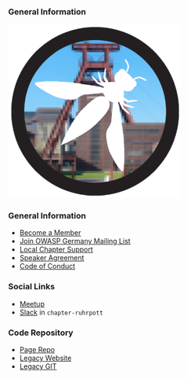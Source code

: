 ### General Information

<img src="./assets/images/ruhrpott.png" alt="OWASP Ruhrpott Logo" style="max-width:70%; height:auto;">


### General Information
* [Become a Member](https://www.owasp.org/index.php/Membership)
* [Join OWASP Germany Mailing List](https://groups.google.com/a/owasp.org/forum/#!forum/germany-chapter)
* [Local Chapter Support](https://owasp.org/donate)
* [Speaker Agreement](https://owasp.org/www-policy/legal/speaker-agreement)
* [Code of Conduct](https://owasp.org/www-policy/operational/conferences-events.html)

### Social Links
* [Meetup](https://www.meetup.com/owasp-ruhrpott-chapter/)
* [Slack](https://owasp.org/slack/invite) in `chapter-ruhrpott`

### Code Repository
* [Page Repo](https://github.com/OWASP/www-chapter-ruhrpott)
* [Legacy Website](https://github.com/OWASP/www-chapter-germany/blob/master/stammtische/ruhrpott/index.md)
* [Legacy GIT](https://github.com/OWASP-Ruhrpott)
